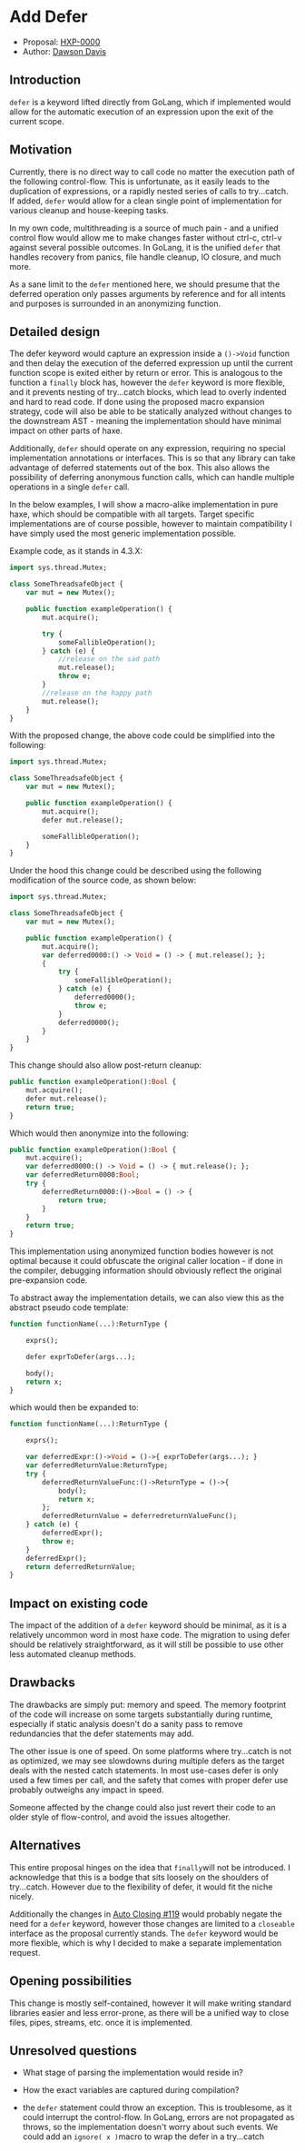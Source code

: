 # Add Defer

* Proposal: [HXP-0000](0000-defer.md)
* Author: [Dawson Davis](https://github.com/DawDavis)

## Introduction

`defer` is a keyword lifted directly from GoLang, which if implemented would allow for the automatic execution of an expression upon the exit of the current scope.

## Motivation

Currently, there is no direct way to call code no matter the execution path of the following control-flow. This is unfortunate, as it easily leads to the duplication of expressions, or a rapidly nested series of calls to try...catch. If added, `defer` would allow for a clean single point of implementation for various cleanup and house-keeping  tasks.

In my own code, multithreading is a source of much pain - and a unified control flow would allow me to make changes faster without ctrl-c, ctrl-v against several possible outcomes. In GoLang, it is the unified `defer` that handles recovery from panics, file handle cleanup, IO closure, and much more. 

As a sane limit to the `defer` mentioned here, we should presume that the deferred operation only passes arguments by reference and for all intents and purposes is surrounded in an anonymizing function.

## Detailed design

The defer keyword would capture an expression inside a `()->Void` function and then delay the execution of the deferred expression up until the current function scope is exited either by return or error. This is analogous to the function a `finally` block has, however the `defer` keyword is more flexible, and it prevents nesting of try...catch blocks, which lead to overly indented and hard to read code. If done using the proposed macro expansion strategy, code will also be able to be statically analyzed without changes to the downstream AST - meaning the implementation should have minimal impact on other parts of haxe.

Additionally, `defer` should operate on any expression, requiring no special implementation annotations or interfaces. This is so that any library can take advantage of deferred statements out of the box. This also allows the possibility of deferring anonymous function calls, which can handle multiple operations in a single `defer` call.

In the below examples, I will show a macro-alike implementation in pure haxe, which should be compatible with all targets. Target specific implementations are of course possible, however to maintain compatibility I have simply used the most generic implementation possible.

Example code, as it stands in 4.3.X:

```haxe
import sys.thread.Mutex;

class SomeThreadsafeObject {
    var mut = new Mutex();

    public function exampleOperation() {
        mut.acquire();

        try {
            someFallibleOperation();
        } catch (e) {
            //release on the sad path
            mut.release();
            throw e;
        }
        //release on the happy path
        mut.release();
    }
}
```

With the proposed change, the above code could be simplified into the following:

```haxe
import sys.thread.Mutex;

class SomeThreadsafeObject {
    var mut = new Mutex();

    public function exampleOperation() {
        mut.acquire();
        defer mut.release();

        someFallibleOperation();
    }
}
```

Under the hood this change could be described using the following modification of the source code, as shown below:

```haxe
import sys.thread.Mutex;

class SomeThreadsafeObject {
    var mut = new Mutex();

    public function exampleOperation() {
        mut.acquire();
        var deferred0000:() -> Void = () -> { mut.release(); };
        {
            try {
                someFallibleOperation();
            } catch (e) {
                deferred0000();
                throw e;
            }
            deferred0000();
        }
    }
}
```

This change should also allow post-return cleanup:

```haxe
public function exampleOperation():Bool {
    mut.acquire();
    defer mut.release();
    return true;
}
```

Which would then anonymize into the following:

```haxe
public function exampleOperation():Bool {
    mut.acquire();
    var deferred0000:() -> Void = () -> { mut.release(); };
    var deferredReturn0000:Bool;
    try {
        deferredReturn0000:()->Bool = () -> {
            return true;
        }
    }
    return true;
}
```

This implementation using anonymized function bodies however is not optimal because it could obfuscate the original caller location - if done in the compiler, debugging information should obviously reflect the original pre-expansion code.

To abstract away the implementation details, we can also view this as the abstract pseudo code template:

```haxe
function functionName(...):ReturnType {

    exprs();

    defer exprToDefer(args...);

    body();
    return x;
}
```

which would then be expanded to:

```haxe
function functionName(...):ReturnType {

    exprs();

    var deferredExpr:()->Void = ()->{ exprToDefer(args...); }
    var deferredReturnValue:ReturnType;
    try {
        deferredReturnValueFunc:()->ReturnType = ()->{
            body();
            return x;
        };
        deferredReturnValue = deferredreturnValueFunc();
    } catch (e) {
        deferredExpr();
        throw e;
    }
    deferredExpr();
    return deferredReturnValue;
}
```

## Impact on existing code

The impact of the addition of a `defer` keyword should be minimal, as it is a relatively uncommon word in most haxe code. The migration to using defer should be relatively straightforward, as it will still be possible to use other less automated cleanup methods.

## Drawbacks

The drawbacks are simply put: memory and speed. The memory footprint of the code will increase on some targets substantially during runtime, especially if static analysis doesn't do a sanity pass to remove redundancies that the defer statements may add.

The other issue is one of speed. On some platforms where try...catch is not as optimized, we may see slowdowns during multiple defers as the target deals with the nested catch statements. In most use-cases defer is only used a few times per call, and the safety that comes with proper defer use probably outweighs any impact in speed.

Someone affected by the change could also just revert their code to an older style of flow-control, and avoid the issues altogether.

## Alternatives

This entire proposal hinges on the idea that `finally`will not be introduced. I acknowledge that this is a bodge that sits loosely on the shoulders of try...catch. However due to the flexibility of defer, it would fit the niche nicely.

Additionally the changes in [Auto Closing #119](https://github.com/HaxeFoundation/haxe-evolution/pull/119) would probably negate the need for a `defer` keyword, however those changes are limited to a `closeable` interface as the proposal currently stands. The `defer` keyword would be more flexible, which is why I decided to make a separate implementation request.

## Opening possibilities

This change is mostly self-contained, however it will make writing standard libraries easier and less error-prone, as there will be a unified way to close files, pipes, streams, etc. once it is implemented.

## Unresolved questions

* What stage of parsing the implementation would reside in?

* How the exact variables are captured during compilation?

* the `defer` statement could throw an exception. This is troublesome, as it could interrupt the control-flow. In GoLang, errors are not propagated as throws, so the implementation doesn't worry about such events. We could add an `ignore( x )`macro to wrap the defer in a try...catch
